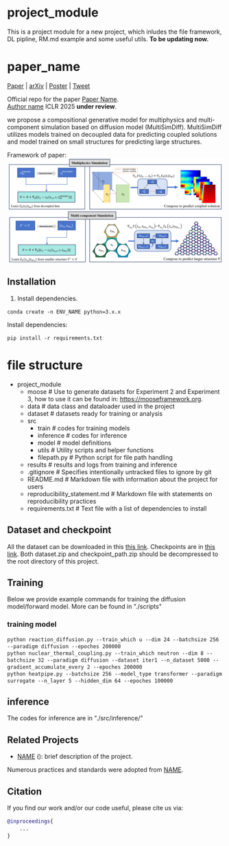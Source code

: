 # project_module
This is a project module for a new project, which inludes the file framework, DL pipline, RM.md example and some useful utils.
**To be updating now.**

# paper_name

[Paper](URL) | [arXiv](URL) | [Poster](URL) | [Tweet](URL)

Official repo for the paper [Paper Name](URL).<br />
[Author name]()
ICLR 2025 **under review**.

we propose a compositional generative model for multiphysics and multi-component simulation based on diffusion model (MultiSimDiff). MultiSimDiff utilizes models trained on decoupled data for predicting coupled solutions and model trained on small structures for predicting large structures.

Framework of paper:
<a href="url"><img src="./schematic.png" align="center" width="600" ></a>

## Installation


1. Install dependencies.

```code
conda create -n ENV_NAME python=3.x.x
```

Install dependencies:
```code
pip install -r requirements.txt
```

#  file structure
- project_module
  - moose                   # Use to generate datasets for Experiment 2 and Experiment 3, how to use it can be found in: https://mooseframework.org.
  - data                    # data class and dataloader used in the project
  - dataset                 # datasets ready for training or analysis
  - src
    - train                 # codes for training models
    - inference             # codes for inference
    - model                 # model definitions
    - utils                 # Utility scripts and helper functions
    - filepath.py             # Python script for file path handling
  - results                 # results and logs from training and inference
  - .gitignore              # Specifies intentionally untracked files to ignore by git
  - README.md               # Markdown file with information about the project for users
  - reproducibility_statement.md # Markdown file with statements on reproducibility practices
  - requirements.txt        # Text file with a list of dependencies to install


## Dataset and checkpoint

All the dataset can be downloaded in this [this link](https://drive.google.com/file/d/1W30JZzzwsLFyIkWfHKRJeYA_e5JG91zD/view?usp=drive_link). Checkpoints are in [this link](https://drive.google.com/file/d/1tg8eA3v9cx9emutWuDMB_1yax_QmhgLJ/view). Both dataset.zip and checkpoint_path.zip should be decompressed to the root directory of this project.


## Training

Below we provide example commands for training the diffusion model/forward model.
More can be found in "./scripts"

### training model


```code
python reaction_diffusion.py --train_which u --dim 24 --batchsize 256 --paradigm diffusion --epoches 200000
python nuclear_thermal_coupling.py --train_which neutron --dim 8 --batchsize 32 --paradigm diffusion --dataset iter1 --n_dataset 5000 --gradient_accumulate_every 2 --epoches 200000
python heatpipe.py --batchsize 256 --model_type transformer --paradigm surrogate --n_layer 5 --hidden_dim 64 --epoches 100000
```


## inference

The codes for inference are in "./src/inference/"


## Related Projects

* [NAME](URL) (): brief description of the project.

Numerous practices and standards were adopted from [NAME](URL).
## Citation
If you find our work and/or our code useful, please cite us via:

```bibtex
@inproceedings{
    ...
}
```
